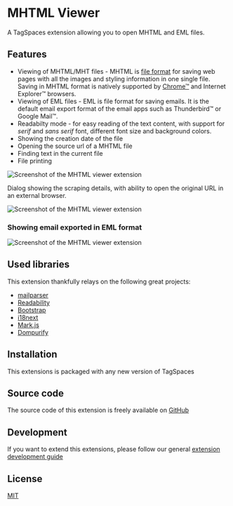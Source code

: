 # MHTML Viewer

A TagSpaces extension allowing you to open MHTML and EML files.

## Features

- Viewing of MHTML/MHT files - MHTML is [file format](https://tools.ietf.org/html/rfc2557) for saving web pages with all the images and styling information in one single file. Saving in MHTML format is natively supported by [Chrome&trade;](/web-clipper#enabling-the-saving-of-webpages-as-mhtml) and Internet Explorer&trade; browsers.
- Viewing of EML files - EML is file format for saving emails. It is the default email export format of the email apps such as Thunderbird&trade; or Google Mail&trade;.
- Readabilty mode - for easy reading of the text content, with support for _serif_ and _sans serif_ font, different font size and background colors.
- Showing the creation date of the file
- Opening the source url of a MHTML file
- Finding text in the current file
- File printing

<!-- ![Animation of the viewerMHTML extension](/media/extensions/mhtml-viewer-readabilty-mode.gif) -->

![Screenshot of the MHTML viewer extension](/media/extensions/viewer-mhtml-lead.png)

Dialog showing the scraping details, with ability to open the original URL in an external browser.

![Screenshot of the MHTML viewer extension](/media/extensions/viewer-mhtml-webscraping.png)

### Showing email exported in EML format

![Screenshot of the MHTML viewer extension](/media/extensions/viewer-mhtml-emlpreview.png)

## Used libraries

This extension thankfully relays on the following great projects:

- [mailparser](https://github.com/andris9/mailparser)
- [Readability](https://github.com/mozilla/readability)
- [Bootstrap](https://getbootstrap.com/)
- [i18next](https://www.i18next.com/)
- [Mark.js](https://markjs.io/)
- [Dompurify](https://github.com/cure53/DOMPurify)

## Installation

This extensions is packaged with any new version of TagSpaces

## Source code

The source code of this extension is freely available on [GitHub](https://github.com/tagspaces/tagspaces-extensions/tree/main/mhtml-viewer)

## Development

If you want to extend this extensions, please follow our general [extension development guide](/dev/extension-development-guide)

## License

[MIT](https://github.com/tagspaces/tagspaces-extensions/blob/main/mhtml-viewer/LICENSE.txt)
